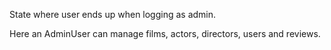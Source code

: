 State where user ends up when logging as admin. 

Here an AdminUser can manage films, actors, directors, users and reviews. 